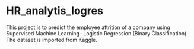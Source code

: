# HR_analytis_logres
This project is to predict the employee attrition of a company using Supervised Machine Learning- Logistic Regression (Binary Classification). The dataset is imported from Kaggle.
